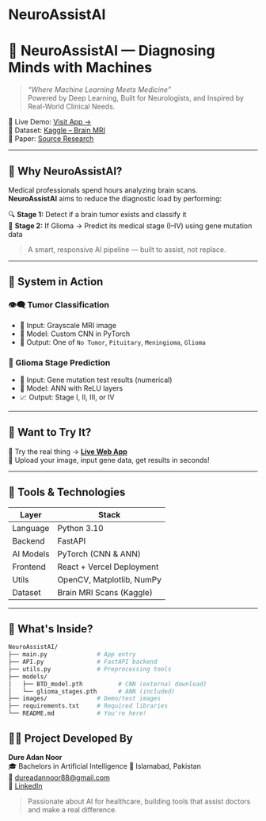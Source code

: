 # NeuroAssistAI

# 🧬 NeuroAssistAI — Diagnosing Minds with Machines

> _“Where Machine Learning Meets Medicine”_  
> Powered by Deep Learning, Built for Neurologists, and Inspired by Real-World Clinical Needs.

🎯 Live Demo: [Visit App →](https://neuroassistai.vercel.app/)  
📂 Dataset: [Kaggle – Brain MRI](https://www.kaggle.com/datasets/masoudnickparvar/brain-tumor-mri-dataset)  
📑 Paper: [Source Research](https://onlinelibrary.wiley.com/doi/full/10.1155/2022/1830010)

---

## 🧠 Why NeuroAssistAI?

Medical professionals spend hours analyzing brain scans.  
**NeuroAssistAI** aims to reduce the diagnostic load by performing:

🔍 **Stage 1:** Detect if a brain tumor exists and classify it  
🧪 **Stage 2:** If Glioma → Predict its medical stage (I–IV) using gene mutation data

> A smart, responsive AI pipeline — built to assist, not replace.

---

## 🔧 System in Action

### 👁️‍🗨️ Tumor Classification

- 🎯 Input: Grayscale MRI image
- 🧠 Model: Custom CNN in PyTorch
- 🎯 Output: One of `No Tumor`, `Pituitary`, `Meningioma`, `Glioma`

### 🧬 Glioma Stage Prediction

- 📄 Input: Gene mutation test results (numerical)
- 🔗 Model: ANN with ReLU layers
- 📈 Output: Stage I, II, III, or IV

---

## 🧪 Want to Try It?

🚀 Try the real thing → [**Live Web App**](https://neuroassistai.vercel.app/)  
🧠 Upload your image, input gene data, get results in seconds!

---

## 🧰 Tools & Technologies

| Layer       | Stack                          |
|-------------|-------------------------------|
| Language    | Python 3.10                    |
| Backend     | FastAPI                        |
| AI Models   | PyTorch (CNN & ANN)            |
| Frontend    | React + Vercel Deployment      |
| Utils       | OpenCV, Matplotlib, NumPy      |
| Dataset     | Brain MRI Scans (Kaggle)       |

---

## 📂 What's Inside?

```bash
NeuroAssistAI/
├── main.py              # App entry
├── API.py               # FastAPI backend
├── utils.py             # Preprocessing tools
├── models/
│   ├── BTD_model.pth          # CNN (external download)
│   └── glioma_stages.pth      # ANN (included)
├── images/              # Demo/test images
├── requirements.txt     # Required libraries
└── README.md            # You're here!
```


## 👩‍💻 Project Developed By

**Dure Adan Noor**  
🎓 Bachelors in Artificial Intelligence 
📍 Islamabad, Pakistan  
📧 [dureadannoor88@gmail.com](mailto:dureadannoor88@gmail.com)  
🔗 [LinkedIn](https://https://www.linkedin.com/in/dure-adan-noor/)

> Passionate about AI for healthcare, building tools that assist doctors and make a real difference.


